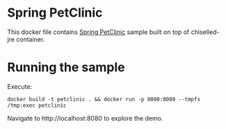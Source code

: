 # Spring PetClinic

This docker file contains [Spring PetClinic](https://github.com/spring-projects/spring-petclinic) sample built on top of chiselled-jre container.

# Running the sample

Execute:

`` docker build -t petclinic . && docker run -p 8080:8080 --tmpfs /tmp:exec petclinic ``

Navigate to http://localhost:8080 to explore the demo.
